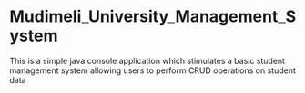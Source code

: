 # Mudimeli_University_Management_System
This is a simple java console application which stimulates a basic student management system allowing users to perform CRUD operations on student data

